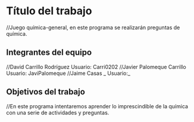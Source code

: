 # Título del trabajo

//Juego química-general, en este programa se realizarán preguntas de química.

## Integrantes del equipo

//David Carrillo Rodríguez Usuario: Carri0202
//Javier Palomeque Carrillo Usuario: JaviPalomeque
//Jaime Casas _ Usuario:_ 


## Objetivos del trabajo

//En este programa intentaremos aprender lo imprescindible de la química con una serie de actividades y preguntas.
